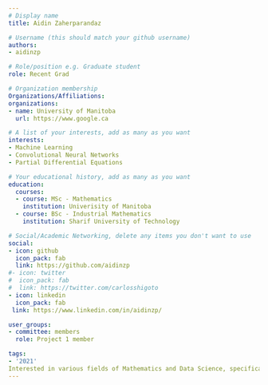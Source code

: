 ```yaml
---
# Display name
title: Aidin Zaherparandaz

# Username (this should match your github username)
authors:
- aidinzp

# Role/position e.g. Graduate student
role: Recent Grad

# Organization membership
Organizations/Affiliations:
organizations:
- name: University of Manitoba
  url: https://www.google.ca

# A list of your interests, add as many as you want
interests:
- Machine Learning 
- Convolutional Neural Networks
- Partial Differential Equations

# Your educational history, add as many as you want
education:
  courses:
  - course: MSc - Mathematics
    institution: Univerisity of Manitoba
  - course: BSc - Industrial Mathematics
    institution: Sharif University of Technology

# Social/Academic Networking, delete any items you don't want to use
social:
- icon: github
  icon_pack: fab
  link: https://github.com/aidinzp
#- icon: twitter
#  icon_pack: fab
#  link: https://twitter.com/carlosshigoto
- icon: linkedin
  icon_pack: fab
 link: https://www.linkedin.com/in/aidinzp/

user_groups:
- committee: members
  role: Project 1 member

tags:
- '2021'
Interested in various fields of Mathematics and Data Science, specifically Machine Learning, Convolutional Neural Networks, as well as Partial Differential Equations. Have been working on some projects for the past few months.
---
```


